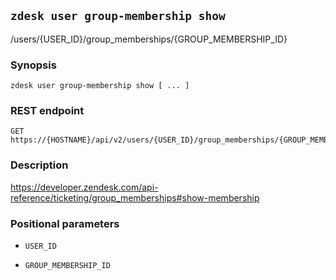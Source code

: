 ## `zdesk user group-membership show`

/users/{USER_ID}/group_memberships/{GROUP_MEMBERSHIP_ID}

### Synopsis

    zdesk user group-membership show [ ... ]

### REST endpoint

    GET https://{HOSTNAME}/api/v2/users/{USER_ID}/group_memberships/{GROUP_MEMBERSHIP_ID}

### Description

https://developer.zendesk.com/api-reference/ticketing/group_memberships#show-membership

### Positional parameters

* `USER_ID`

* `GROUP_MEMBERSHIP_ID`

